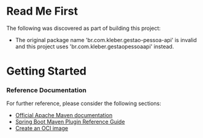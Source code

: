# Read Me First
The following was discovered as part of building this project:

* The original package name 'br.com.kleber.gestao-pessoa-api' is invalid and this project uses 'br.com.kleber.gestaopessoaapi' instead.

# Getting Started

### Reference Documentation
For further reference, please consider the following sections:

* [Official Apache Maven documentation](https://maven.apache.org/guides/index.html)
* [Spring Boot Maven Plugin Reference Guide](https://docs.spring.io/spring-boot/docs/2.3.3.RELEASE/maven-plugin/reference/html/)
* [Create an OCI image](https://docs.spring.io/spring-boot/docs/2.3.3.RELEASE/maven-plugin/reference/html/#build-image)

